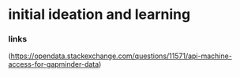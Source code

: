 # initial ideation and learning

### links

(https://opendata.stackexchange.com/questions/11571/api-machine-access-for-gapminder-data)
